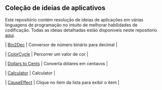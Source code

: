 ## Coleção de ideias de aplicativos

Este repositório contém resolução de ideias de aplicações em várias linguagens de programação no intuito de melhorar habilidades de codificação. Todas as ideias detalhadas estão disponiveis neste repositorio [aqui](https://github.com/florinpop17/app-ideas). 

| [Bin2Dec](https://github.com/Elisangelamsilva/projects-beginner/tree/master/Bin2Dec) | Conversor de número binário para decimal |

| [ColorCycle](https://github.com/Elisangelamsilva/projects-beginner/tree/master/ColorCycle) | Percorrer um valor de cor |

| [Dollars to Cents](https://github.com/Elisangelamsilva/projects-beginner/tree/master/Dollars-To-Cents-App) | Converta dólares em centavos |

| [Calculator](https://github.com/Elisangelamsilva/projects-beginner/tree/master/calculator) | Calculator |

| [CauseEffect](https://github.com/Elisangelamsilva/projects-beginner/tree/master/causeEffect) | Clique no item da lista para exibir o item |

